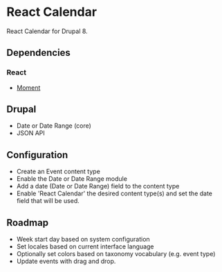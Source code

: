 # React Calendar

React Calendar for Drupal 8.

## Dependencies

### React

- [Moment](https://www.npmjs.com/package/react-moment)

## Drupal

- Date or Date Range (core)
- JSON API

## Configuration 

- Create an Event content type
- Enable the Date or Date Range module
- Add a date (Date or Date Range) field to the content type
- Enable 'React Calendar' the desired content type(s)
 and set the date field that will be used.

## Roadmap

- Week start day based on system configuration
- Set locales based on current interface language
- Optionally set colors based on taxonomy vocabulary (e.g. event type)
- Update events with drag and drop.
